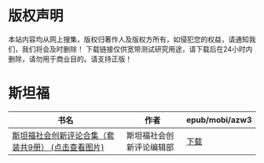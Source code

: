 # 版权声明

本站内容均从网上搜集，版权归著作人及版权方所有，如侵犯您的权益，请通知我们，我们将会及时删除！ 下载链接仅供宽带测试研究用途，请下载后在24小时内删除，请勿用于商业目的。请支持正版！

# 斯坦福

| 书名 | 作者 | epub/mobi/azw3 |
| --- | --- | --- |
| [斯坦福社会创新评论合集（套装共9册） (点击查看图片)](https://www.dushupai.com/attachment/2024/06/10/cef22728890508b7.jpg) | 斯坦福社会创新评论编辑部 | [下载](https://url89.ctfile.com/f/31084289-1356994753-a11713?p=8866) |
